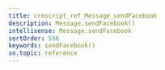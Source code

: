 ```yaml
---
title: crmscript_ref_Message_sendFacebook
description: Message.sendFacebook()
intellisense: Message.sendFacebook
sortOrder: 556
keywords: sendFacebook()
so.topic: reference
---
```





